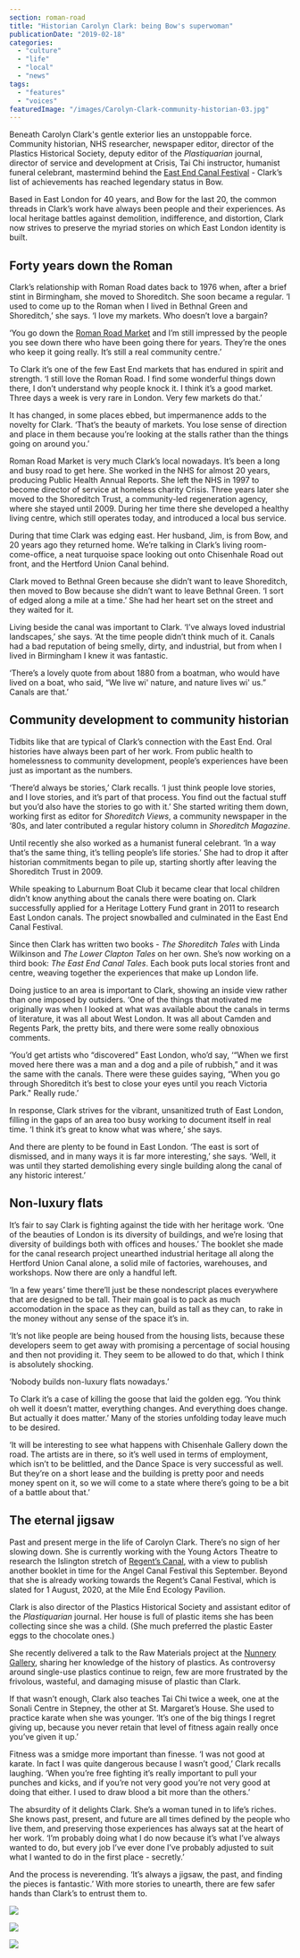 ```yaml
---
section: roman-road
title: "Historian Carolyn Clark: being Bow's superwoman"
publicationDate: "2019-02-18"
categories: 
  - "culture"
  - "life"
  - "local"
  - "news"
tags: 
  - "features"
  - "voices"
featuredImage: "/images/Carolyn-Clark-community-historian-03.jpg"
---
```


Beneath Carolyn Clark's gentle exterior lies an unstoppable force. Community historian, NHS researcher, newspaper editor, director of the Plastics Historical Society, deputy editor of the _Plastiquarian_ journal, director of service and development at Crisis, Tai Chi instructor, humanist funeral celebrant, mastermind behind the [East End Canal Festival](https://www.youtube.com/watch?v=8KJkf9tvF3g) - Clark’s list of achievements has reached legendary status in Bow.

Based in East London for 40 years, and Bow for the last 20, the common threads in Clark’s work have always been people and their experiences. As local heritage battles against demolition, indifference, and distortion, Clark now strives to preserve the myriad stories on which East London identity is built.

## Forty years down the Roman

Clark’s relationship with Roman Road dates back to 1976 when, after a brief stint in Birmingham, she moved to Shoreditch. She soon became a regular. ‘I used to come up to the Roman when I lived in Bethnal Green and Shoreditch,’ she says. ‘I love my markets. Who doesn’t love a bargain?

‘You go down the [Roman Road Market](https://romanroadlondon.com/market/) and I’m still impressed by the people you see down there who have been going there for years. They’re the ones who keep it going really. It’s still a real community centre.’

To Clark it’s one of the few East End markets that has endured in spirit and strength. ‘I still love the Roman Road. I find some wonderful things down there, I don’t understand why people knock it. I think it’s a good market. Three days a week is very rare in London. Very few markets do that.’

It has changed, in some places ebbed, but impermanence adds to the novelty for Clark. ‘That’s the beauty of markets. You lose sense of direction and place in them because you’re looking at the stalls rather than the things going on around you.’

Roman Road Market is very much Clark’s local nowadays. It’s been a long and busy road to get here. She worked in the NHS for almost 20 years, producing Public Health Annual Reports. She left the NHS in 1997 to become director of service at homeless charity Crisis. Three years later she moved to the Shoreditch Trust, a community-led regeneration agency, where she stayed until 2009. During her time there she developed a healthy living centre, which still operates today, and introduced a local bus service.

During that time Clark was edging east. Her husband, Jim, is from Bow, and 20 years ago they returned home. We’re talking in Clark’s living room-come-office, a neat turquoise space looking out onto Chisenhale Road out front, and the Hertford Union Canal behind.

Clark moved to Bethnal Green because she didn’t want to leave Shoreditch, then moved to Bow because she didn’t want to leave Bethnal Green. ‘I sort of edged along a mile at a time.’ She had her heart set on the street and they waited for it.

Living beside the canal was important to Clark. ‘I’ve always loved industrial landscapes,’ she says. ‘At the time people didn’t think much of it. Canals had a bad reputation of being smelly, dirty, and industrial, but from when I lived in Birmingham I knew it was fantastic.

‘There’s a lovely quote from about 1880 from a boatman, who would have lived on a boat, who said, “We live wi' nature, and nature lives wi' us.” Canals are that.’

## Community development to community historian

Tidbits like that are typical of Clark’s connection with the East End. Oral histories have always been part of her work. From public health to homelessness to community development, people’s experiences have been just as important as the numbers.  

‘There’d always be stories,’ Clark recalls. ‘I just think people love stories, and I love stories, and it’s part of that process. You find out the factual stuff but you’d also have the stories to go with it.’ She started writing them down, working first as editor for _Shoreditch Views_, a community newspaper in the ‘80s, and later contributed a regular history column in _Shoreditch Magazine_.

Until recently she also worked as a humanist funeral celebrant. ‘In a way that’s the same thing, it’s telling people’s life stories.’ She had to drop it after historian commitments began to pile up, starting shortly after leaving the Shoreditch Trust in 2009.

While speaking to Laburnum Boat Club it became clear that local children didn’t know anything about the canals there were boating on. Clark successfully applied for a Heritage Lottery Fund grant in 2011 to research East London canals. The project snowballed and culminated in the East End Canal Festival.

Since then Clark has written two books - _The Shoreditch Tales_ with Linda Wilkinson and _The Lower Clapton Tales_ on her own. She’s now working on a third book: _The East End Canal Tales_. Each book puts local stories front and centre, weaving together the experiences that make up London life.

Doing justice to an area is important to Clark, showing an inside view rather than one imposed by outsiders. ‘One of the things that motivated me originally was when I looked at what was available about the canals in terms of literature, it was all about West London. It was all about Camden and Regents Park, the pretty bits, and there were some really obnoxious comments.

‘You’d get artists who “discovered” East London, who’d say, ‘“When we first moved here there was a man and a dog and a pile of rubbish,” and it was the same with the canals. There were these guides saying, “When you go through Shoreditch it’s best to close your eyes until you reach Victoria Park." Really rude.’

In response, Clark strives for the vibrant, unsanitized truth of East London, filling in the gaps of an area too busy working to document itself in real time. ‘I think it’s great to know what was where,’ she says.

And there are plenty to be found in East London. ‘The east is sort of dismissed, and in many ways it is far more interesting,’ she says. ‘Well, it was until they started demolishing every single building along the canal of any historic interest.’

## Non-luxury flats

It’s fair to say Clark is fighting against the tide with her heritage work. ‘One of the beauties of London is its diversity of buildings, and we’re losing that diversity of buildings both with offices and houses.’ The booklet she made for the canal research project unearthed industrial heritage all along the Hertford Union Canal alone, a solid mile of factories, warehouses, and workshops. Now there are only a handful left.

‘In a few years’ time there’ll just be these nondescript places everywhere that are designed to be tall. Their main goal is to pack as much accomodation in the space as they can, build as tall as they can, to rake in the money without any sense of the space it’s in.

‘It’s not like people are being housed from the housing lists, because these developers seem to get away with promising a percentage of social housing and then not providing it. They seem to be allowed to do that, which I think is absolutely shocking.

‘Nobody builds non-luxury flats nowadays.’

To Clark it’s a case of killing the goose that laid the golden egg. ‘You think oh well it doesn’t matter, everything changes. And everything does change. But actually it does matter.’ Many of the stories unfolding today leave much to be desired.

‘It will be interesting to see what happens with Chisenhale Gallery down the road. The artists are in there, so it’s well used in terms of employment, which isn’t to be belittled, and the Dance Space is very successful as well. But they’re on a short lease and the building is pretty poor and needs money spent on it, so we will come to a state where there’s going to be a bit of a battle about that.’

## The eternal jigsaw

Past and present merge in the life of Carolyn Clark. There’s no sign of her slowing down. She is currently working with the Young Actors Theatre to research the Islington stretch of [Regent’s Canal](https://romanroadlondon.com/regents-canal-what-to-see-do-guide/), with a view to publish another booklet in time for the Angel Canal Festival this September. Beyond that she is already working towards the Regent’s Canal Festival, which is slated for 1 August, 2020, at the Mile End Ecology Pavilion.

Clark is also director of the Plastics Historical Society and assistant editor of the _Plastiquarian_ journal. Her house is full of plastic items she has been collecting since she was a child. (She much preferred the plastic Easter eggs to the chocolate ones.)

She recently delivered a talk to the Raw Materials project at the [Nunnery Gallery](https://romanroadlondon.com/nunnery-gallery-bow/), sharing her knowledge of the history of plastics. As controversy around single-use plastics continue to reign, few are more frustrated by the frivolous, wasteful, and damaging misuse of plastic than Clark.

If that wasn’t enough, Clark also teaches Tai Chi twice a week, one at the Sonali Centre in Stepney, the other at St. Margaret’s House. She used to practice karate when she was younger. ‘It’s one of the big things I regret giving up, because you never retain that level of fitness again really once you’ve given it up.’

Fitness was a smidge more important than finesse. ‘I was not good at karate. In fact I was quite dangerous because I wasn’t good,’ Clark recalls laughing. ‘When you’re free fighting it’s really important to pull your punches and kicks, and if you’re not very good you’re not very good at doing that either. I used to draw blood a bit more than the others.’

The absurdity of it delights Clark. She’s a woman tuned in to life’s riches. She knows past, present, and future are all times defined by the people who live them, and preserving those experiences has always sat at the heart of her work. ‘I’m probably doing what I do now because it’s what I’ve always wanted to do, but every job I’ve ever done I’ve probably adjusted to suit what I wanted to do in the first place - secretly.’

And the process is neverending. ‘It’s always a jigsaw, the past, and finding the pieces is fantastic.’ With more stories to unearth, there are few safer hands than Clark’s to entrust them to.

![](/images/Carolyn-Clark-community-historian-06-1024x683.jpg)

![](/images/Carolyn-Clark-community-historian-07-1024x683.jpg)

![](/images/Carolyn-Clark-community-historian-05-1024x683.jpg)
